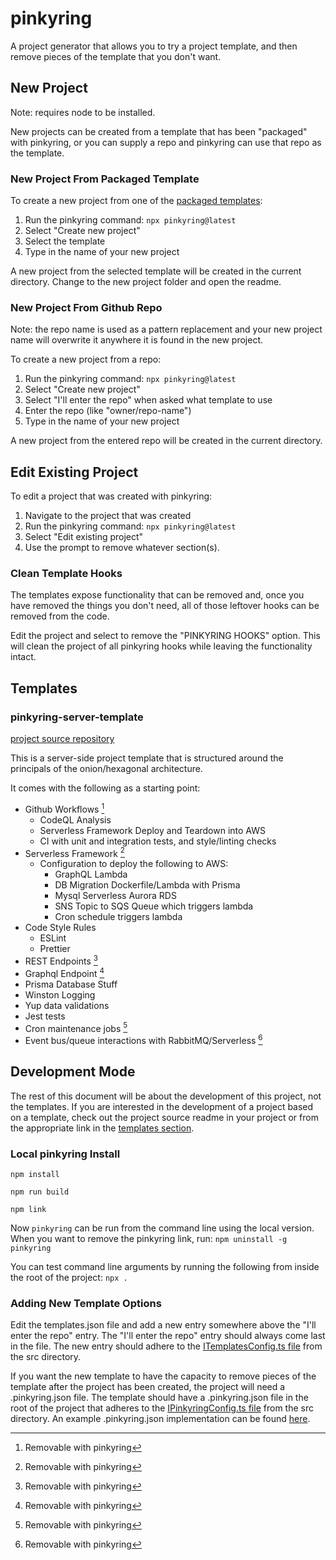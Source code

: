 # pinkyring

A project generator that allows you to try a project template, and then remove pieces of the template that you don't want.

## New Project
Note: requires node to be installed.

New projects can be created from a template that has been "packaged" with pinkyring, or you can supply a repo and pinkyring can use that repo as the template.

### New Project From Packaged Template
To create a new project from one of the [packaged templates](#templates):
1. Run the pinkyring command: `npx pinkyring@latest`
2. Select "Create new project"
3. Select the template
4. Type in the name of your new project

A new project from the selected template will be created in the current directory. Change to the new project folder and open the readme.

### New Project From Github Repo
Note: the repo name is used as a pattern replacement and your new project name will overwrite it anywhere it is found in the new project.

To create a new project from a repo:
1. Run the pinkyring command: `npx pinkyring@latest`
2. Select "Create new project"
3. Select "I'll enter the repo" when asked what template to use
4. Enter the repo (like "owner/repo-name")
5. Type in the name of your new project

A new project from the entered repo will be created in the current directory. 

## Edit Existing Project
To edit a project that was created with pinkyring:
1. Navigate to the project that was created
2. Run the pinkyring command: `npx pinkyring@latest`
3. Select "Edit existing project"
4. Use the prompt to remove whatever section(s).

### Clean Template Hooks
The templates expose functionality that can be removed and, once you have removed the things you don't need, all of those leftover hooks can be removed from the code.

Edit the project and select to remove the "PINKYRING HOOKS" option. This will clean the project of all pinkyring hooks while leaving the functionality intact.

## Templates

### pinkyring-server-template
[project source repository](https://github.com/CaseyHaralson/pinkyring-server-template)

This is a server-side project template that is structured around the principals of the onion/hexagonal architecture.

It comes with the following as a starting point:

- Github Workflows [^1]
  - CodeQL Analysis
  - Serverless Framework Deploy and Teardown into AWS
  - CI with unit and integration tests, and style/linting checks
- Serverless Framework [^1]
  - Configuration to deploy the following to AWS:
    - GraphQL Lambda
    - DB Migration Dockerfile/Lambda with Prisma
    - Mysql Serverless Aurora RDS
    - SNS Topic to SQS Queue which triggers lambda
    - Cron schedule triggers lambda
- Code Style Rules
  - ESLint
  - Prettier
- REST Endpoints [^1]
- Graphql Endpoint [^1]
- Prisma Database Stuff
- Winston Logging
- Yup data validations
- Jest tests
- Cron maintenance jobs [^1]
- Event bus/queue interactions with RabbitMQ/Serverless [^1]

[^1]: Removable with pinkyring

## Development Mode
The rest of this document will be about the development of this project, not the templates. If you are interested in the development of a project based on a template, check out the project source readme in your project or from the appropriate link in the [templates section](#templates).

### Local pinkyring Install

`npm install`

`npm run build`

`npm link`

Now `pinkyring` can be run from the command line using the local version. When you want to remove the pinkyring link, run: `npm uninstall -g pinkyring`

You can test command line arguments by running the following from inside the root of the project: `npx .`

### Adding New Template Options

Edit the templates.json file and add a new entry somewhere above the "I'll enter the repo" entry. The "I'll enter the repo" entry should always come last in the file. The new entry should adhere to the [ITemplatesConfig.ts file](./src/ITemplatesConfig.ts) from the src directory.

If you want the new template to have the capacity to remove pieces of the template after the project has been created, the project will need a .pinkyring.json file.
The template should have a .pinkyring.json file in the root of the project that adheres to the [IPinkyringConfig.ts file](./src/IPinkyringConfig.ts) from the src directory. An example .pinkyring.json implementation can be found [here](https://github.com/CaseyHaralson/pinkyring-server-template/blob/main/.pinkyring.json).
